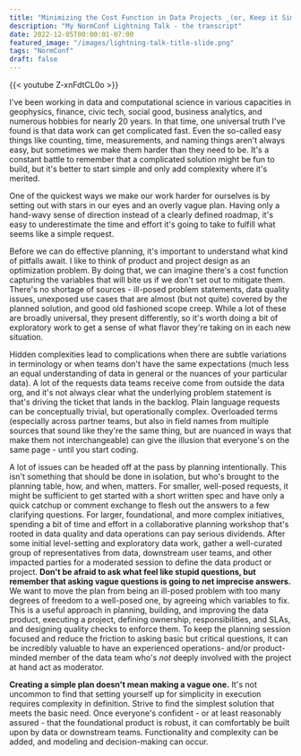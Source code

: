 ```yaml
---
title: "Minimizing the Cost Function in Data Projects _(or, Keep it Simple, Stupid)_"
description: "My NormConf Lightning Talk - the transcript"
date: 2022-12-05T00:00:01-07:00
featured_image: "/images/lightning-talk-title-slide.png"
tags: "NormConf"
draft: false
---
```


{{< youtube Z-xnFdtCL0o >}}

I've been working in data and computational science in various capacities in geophysics, finance, civic tech, social good, business analytics, and numerous hobbies for nearly 20 years. In that time, one universal truth I've found is that data work can get complicated fast. Even the so-called easy things like counting, time, measurements, and naming things aren't always easy, but sometimes we make them harder than they need to be. It's a constant battle to remember that a complicated solution might be fun to build, but it's better to start simple and only add complexity where it's merited.

One of the quickest ways we make our work harder for ourselves is by setting out with stars in our eyes and an overly vague plan. Having only a hand-wavy sense of direction instead of a clearly defined roadmap, it's easy to underestimate the time and effort it's going to take to fulfill what seems like a simple request.

Before we can do effective planning, it's important to understand what kind of pitfalls await. I like to think of product and project design as an optimization problem. By doing that, we can imagine there's a cost function capturing the variables that will bite us if we don't set out to mitigate them. There's no shortage of sources - ill-posed problem statements, data quality issues, unexposed use cases that are almost (but not quite) covered by the planned solution, and good old fashioned scope creep. While a lot of these are broadly universal, they present differently, so it's worth doing a bit of exploratory work to get a sense of what flavor they're taking on in each new situation.

Hidden complexities lead to complications when there are subtle variations in terminology or when teams don't have the same expectations (much less an equal understanding of data in general or the nuances of your particular data). A lot of the requests data teams receive come from outside the data org, and it's not always clear what the underlying problem statement is that's driving the ticket that lands in the backlog. Plain language requests can be conceptually trivial, but operationally complex. Overloaded terms (especially across partner teams, but also in field names from multiple sources that sound like they're the same thing, but are nuanced in ways that make them not interchangeable) can give the illusion that everyone's on the same page - until you start coding.

A lot of issues can be headed off at the pass by planning intentionally. This isn't something that should be done in isolation, but who's brought to the planning table, how, and when, matters. For smaller, well-posed requests, it might be sufficient to get started with a short written spec and have only a quick catchup or comment exchange to flesh out the answers to a few clarifying questions. For larger, foundational, and more complex initiatives, spending a bit of time and effort in a collaborative planning workshop that's rooted in data quality and data operations can pay serious dividends. After some initial level-setting and exploratory data work, gather a well-curated group of representatives from data, downstream user teams, and other impacted parties for a moderated session to define the data product or project. **Don't be afraid to ask what feel like stupid questions, but remember that asking vague questions is going to net imprecise answers.** We want to move the plan from being an ill-posed problem with too many degrees of freedom to a well-posed one, by agreeing which variables to fix. This is a useful approach in planning, building, and improving the data product, executing a project, defining ownership, responsibilities, and SLAs, and designing quality checks to enforce them. To keep the planning session focused and reduce the friction to asking basic but critical questions, it can be incredibly valuable to have an experienced operations- and/or product-minded member of the data team who's _not_ deeply involved with the project at hand act as moderator.

**Creating a simple plan doesn't mean making a vague one.** It's not uncommon to find that setting yourself up for simplicity in execution requires complexity in definition. Strive to find the simplest solution that meets the basic need. Once everyone's confident - or at least reasonably assured - that the foundational product is robust, it can comfortably be built upon by data or downstream teams. Functionality and complexity can be added, and modeling and decision-making can occur.